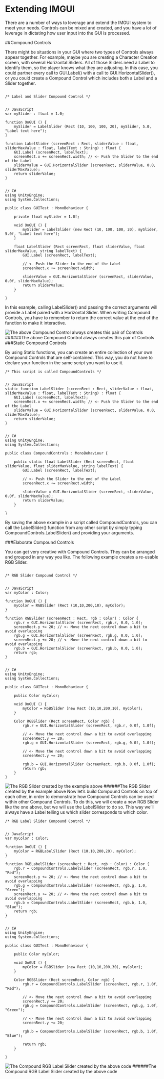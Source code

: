 # Extending IMGUI

There are a number of ways to leverage and extend the IMGUI system to meet your needs. Controls can be mixed and created, and you have a lot of leverage in dictating how user input into the GUI is processed.

##Compound Controls

There might be situations in your GUI where two types of Controls always appear together. For example, maybe you are creating a Character Creation screen, with several Horizontal Sliders. All of those Sliders need a Label to identify them, so the player knows what they are adjusting. In this case, you could partner every call to GUI.Label() with a call to GUI.HorizontalSlider(), or you could create a Compound Control which includes both a Label and a Slider together.
```

/* Label and Slider Compound Control */


// JavaScript
var mySlider : float = 1.0;

function OnGUI () {
    mySlider = LabelSlider (Rect (10, 100, 100, 20), mySlider, 5.0, "Label text here");
}

function LabelSlider (screenRect : Rect, sliderValue : float, sliderMaxValue : float, labelText : String) : float {
    GUI.Label (screenRect, labelText);
    screenRect.x += screenRect.width; // <- Push the Slider to the end of the Label
    sliderValue = GUI.HorizontalSlider (screenRect, sliderValue, 0.0, sliderMaxValue);
    return sliderValue;
}


// C#
using UnityEngine;
using System.Collections;

public class GUITest : MonoBehaviour {
        
    private float mySlider = 1.0f;
    
    void OnGUI () {
        mySlider = LabelSlider (new Rect (10, 100, 100, 20), mySlider, 5.0f, "Label text here");
    }
    
    float LabelSlider (Rect screenRect, float sliderValue, float sliderMaxValue, string labelText) {
        GUI.Label (screenRect, labelText);
    
        // <- Push the Slider to the end of the Label
        screenRect.x += screenRect.width; 
    
        sliderValue = GUI.HorizontalSlider (screenRect, sliderValue, 0.0f, sliderMaxValue);
        return sliderValue;
    }

}

```

In this example, calling LabelSlider() and passing the correct arguments will provide a Label paired with a Horizontal Slider. When writing Compound Controls, you have to remember to return the correct value at the end of the function to make it interactive.

![The above Compound Control always creates this pair of Controls](file:///C:/Program%20Files/Unity/Editor/Data/Documentation/en/uploads/Main/gsg-LabelSlider.png)
######The above Compound Control always creates this pair of Controls
###Static Compound Controls

By using Static functions, you can create an entire collection of your own Compound Controls that are self-contained. This way, you do not have to declare your function in the same script you want to use it.

```
/* This script is called CompoundControls */


// JavaScript
static function LabelSlider (screenRect : Rect, sliderValue : float, sliderMaxValue : float, labelText : String) : float {
    GUI.Label (screenRect, labelText);
    screenRect.x += screenRect.width; // <- Push the Slider to the end of the Label
    sliderValue = GUI.HorizontalSlider (screenRect, sliderValue, 0.0, sliderMaxValue);
    return sliderValue;
}


// C#
using UnityEngine;
using System.Collections;

public class CompoundControls : MonoBehaviour {     
    
    public static float LabelSlider (Rect screenRect, float sliderValue, float sliderMaxValue, string labelText) {
        GUI.Label (screenRect, labelText);
    
        // <- Push the Slider to the end of the Label
        screenRect.x += screenRect.width; 
    
        sliderValue = GUI.HorizontalSlider (screenRect, sliderValue, 0.0f, sliderMaxValue);
        return sliderValue;
    }

}
```


By saving the above example in a script called CompoundControls, you can call the LabelSlider() function from any other script by simply typing CompoundControls.LabelSlider() and providing your arguments.

###Elaborate Compound Controls

You can get very creative with Compound Controls. They can be arranged and grouped in any way you like. The following example creates a re-usable RGB Slider.
```

/* RGB Slider Compound Control */


// JavaScript
var myColor : Color;

function OnGUI () {
    myColor = RGBSlider (Rect (10,10,200,10), myColor);
}

function RGBSlider (screenRect : Rect, rgb : Color) : Color {
    rgb.r = GUI.HorizontalSlider (screenRect, rgb.r, 0.0, 1.0);
    screenRect.y += 20; // <- Move the next control down a bit to avoid overlapping
    rgb.g = GUI.HorizontalSlider (screenRect, rgb.g, 0.0, 1.0);
    screenRect.y += 20; // <- Move the next control down a bit to avoid overlapping
    rgb.b = GUI.HorizontalSlider (screenRect, rgb.b, 0.0, 1.0);
    return rgb;
}


// C#
using UnityEngine;
using System.Collections;

public class GUITest : MonoBehaviour {
        
    public Color myColor;
    
    void OnGUI () {
        myColor = RGBSlider (new Rect (10,10,200,10), myColor);
    }
    
    Color RGBSlider (Rect screenRect, Color rgb) {
        rgb.r = GUI.HorizontalSlider (screenRect, rgb.r, 0.0f, 1.0f);
    
        // <- Move the next control down a bit to avoid overlapping
        screenRect.y += 20; 
        rgb.g = GUI.HorizontalSlider (screenRect, rgb.g, 0.0f, 1.0f);
    
        // <- Move the next control down a bit to avoid overlapping
        screenRect.y += 20; 
    
        rgb.b = GUI.HorizontalSlider (screenRect, rgb.b, 0.0f, 1.0f);
        return rgb;
    }
}

```

![The RGB Slider created by the example above](file:///C:/Program%20Files/Unity/Editor/Data/Documentation/en/uploads/Main/gsg-RGBSlider.png)
######The RGB Slider created by the example above
Now let’s build Compound Controls on top of each other, in order to demonstrate how Compound Controls can be used within other Compound Controls. To do this, we will create a new RGB Slider like the one above, but we will use the LabelSlider to do so. This way we’ll always have a Label telling us which slider corresponds to which color.

```
/* RGB Label Slider Compound Control */


// JavaScript
var myColor : Color;

function OnGUI () {
    myColor = RGBLabelSlider (Rect (10,10,200,20), myColor);
}

function RGBLabelSlider (screenRect : Rect, rgb : Color) : Color {
    rgb.r = CompoundControls.LabelSlider (screenRect, rgb.r, 1.0, "Red");
    screenRect.y += 20; // <- Move the next control down a bit to avoid overlapping
    rgb.g = CompoundControls.LabelSlider (screenRect, rgb.g, 1.0, "Green");
    screenRect.y += 20; // <- Move the next control down a bit to avoid overlapping
    rgb.b = CompoundControls.LabelSlider (screenRect, rgb.b, 1.0, "Blue");
    return rgb;
}


// C#
using UnityEngine;
using System.Collections;

public class GUITest : MonoBehaviour {
        
    public Color myColor;
    
    void OnGUI () {
        myColor = RGBSlider (new Rect (10,10,200,30), myColor);
    }
    
    Color RGBSlider (Rect screenRect, Color rgb) {
        rgb.r = CompoundControls.LabelSlider (screenRect, rgb.r, 1.0f, "Red");
    
        // <- Move the next control down a bit to avoid overlapping
        screenRect.y += 20; 
        rgb.g = CompoundControls.LabelSlider (screenRect, rgb.g, 1.0f, "Green");
    
        // <- Move the next control down a bit to avoid overlapping
        screenRect.y += 20; 
    
        rgb.b = CompoundControls.LabelSlider (screenRect, rgb.b, 1.0f, "Blue");
        
        return rgb;
    }   
    
}
```


![The Compound RGB Label Slider created by the above code](file:///C:/Program%20Files/Unity/Editor/Data/Documentation/en/uploads/Main/gsg-RGBLabelSlider.png)
######The Compound RGB Label Slider created by the above code